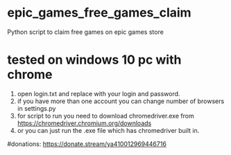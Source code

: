 # epic_games_free_games_claim
Python script to claim free games on epic games store

# tested on windows 10 pc with chrome
1. open login.txt and replace with your login and password.
2. if you have more than one account you can change number of browsers in settings.py
3. for script to run you need to download chromedriver.exe from https://chromedriver.chromium.org/downloads
4. or you can just run the .exe file which has chromedriver built in.


#donations: https://donate.stream/ya410012969446716
